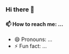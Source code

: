 ### Hi there 👋


<!--
**Andres8ezau/Andres8ezau** is a ✨ _special_ ✨ repository because its `README.md` (this file) appears on your GitHub profile.

Here are some ideas to get you started:

- 🔭 I’m currently working on ...
- 🌱 I’m currently learning ...
- 👯 I’m looking to collaborate on ...
- 🤔 I’m looking for help with ...
- 💬 Ask me about ...
-->
#### 📫 How to reach me: ...
- 😄 Pronouns: ...
- ⚡ Fun fact: ...

